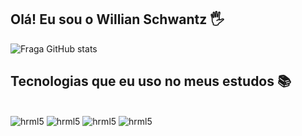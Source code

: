 
## Olá! Eu sou o Willian Schwantz 🖐️

![Fraga GitHub stats](https://github-readme-stats.vercel.app/api?username=WillianSchwantz&show_icons=true&theme=dracula&count_private=true)

## Tecnologias que eu uso no meus estudos 📚

<div style= "display: inline_block"><br/>
<img aling="center" alt="hrml5" src="https://img.shields.io/badge/HTML5-E34F26?style=for-the-badge&logo=html5&logoColor=white"/>
<img aling="center" alt="hrml5" src="https://img.shields.io/badge/C-00599C?style=for-the-badge&logo=c&logoColor=white"/>
<img aling="center" alt="hrml5" src="https://img.shields.io/badge/Java-ED8B00?style=for-the-badge&logo=openjdk&logoColor=white"/>
<img aling="center" alt="hrml5" src="https://img.shields.io/badge/Python-3776AB?style=for-the-badge&logo=python&logoColor=white"/>
</div>

